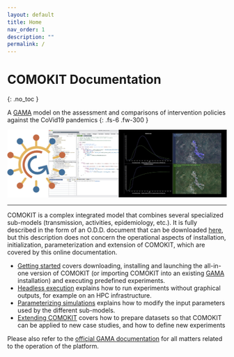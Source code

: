 ```yaml
---
layout: default
title: Home
nav_order: 1
description: ""
permalink: /
---
```


# COMOKIT Documentation
{: .no_toc }

A [GAMA](http://gama-platform.org) model on the assessment and comparisons of intervention policies against the CoVid19 pandemics 
{: .fs-6 .fw-300 }

<p align="center">
  <img  src="https://github.com/COMOKIT/COMOKIT-Website/blob/master/docs/assets/images/como.jpg?raw=true">
</p>

---

COMOKIT is a complex integrated model that combines several specialized sub-models (transmission, activities, epidemiology, etc.). It is fully described in the form of an O.D.D. document that can be downloaded [here](https://comokit.org/ressources/ODD-COMOKIT_v1.pdf), but this description does not concern the operational aspects of installation, initialization, parameterization and extension of COMOKIT, which are covered by this online documentation. 

- [Getting started](gettingStarted) covers downloading, installing and launching the all-in-one version of COMOKIT (or importing COMOKIT into an existing [GAMA](http://gama-platform.org) installation) and executing predefined experiments. 
- [Headless execution](headless) explains how to run experiments without graphical outputs, for example on an HPC infrastructure. 
- [Parameterizing simulations](parameterize) explains how to modify the input parameters used by the different sub-models. 
- [Extending COMOKIT](setupYourOwn) covers how to prepare datasets so that COMOKIT can be applied to new case studies, and how to define new experiments 

Please also refer to the [official GAMA documentation](https://gama-platform.github.io/wiki/PlatformDocumentation) for all matters related to the operation of the platform. 

